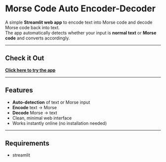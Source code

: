# Morse Code Auto Encoder-Decoder

A simple **Streamlit web app** to encode text into Morse code and decode Morse code back into text.  
The app automatically detects whether your input is **normal text** or **Morse code** and converts accordingly.

---

## Check it Out
 **[Click here to try the app](https://morsecode.streamlit.app/)**

---

## Features
- **Auto-detection** of text or Morse input
- **Encode** text → Morse
- **Decode** Morse → text
- Clean, minimal web interface
- Works instantly online (no installation needed)

---

## Requirements
 - streamlit
